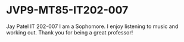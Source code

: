 # JVP9-MT85-IT202-007
Jay Patel
IT 202-007
I am a Sophomore. I enjoy listening to music and working out. Thank you for being a great professor!
